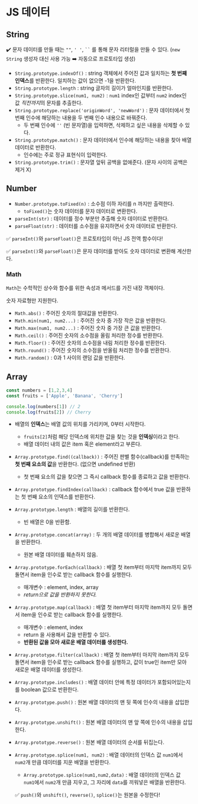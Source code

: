 # JS 데이터

## String

✔️ 문자 데이터를 만들 때는 `""`, `' '`, ` `` ` 를 통해 문자 리터럴을 만들 수 있다. (`new String` 생성자 대신 사용 가능 ➡️ 자동으로 프로토타입 생성)



* `String.prototype.indexOf()` : string 객체에서 주어진 값과 일치하는 **첫 번째 인덱스**를 반환한다. 일치하는 값이 없으면 -1을 반환한다.
* `String.prototype.length` : string 글자의 길이가 얼마인지를 반환한다.
* `String.prototype.slice(num1, num2)` : `num1` index인 값부터  `num2` index인 값 *직전까지*의 문자를 추출한다.
* `String.prototype.replace('originWord', 'newWord')` : 문자 데이터에서 첫 번째 인수에 해당하는 내용을 두 번째 인수 내용으로 바꿔준다.
  * 두 번째 인수에 `''` (빈 문자열)을 입력하면, 삭제하고 싶은 내용을 삭제할 수 있다.
* `String.prototype.match()` : 문자 데이터에서 인수에 해당하는 내용을 찾아 배열 데이터로 반환한다.
  * 인수에는 주로 정규 표현식이 입력한다.
* `String.prototype.trim()` : 문자열 앞뒤 공백을 없애준다. (문자 사이의 공백은 제거 X)







## Number

* `Number.prototype.toFixed(n)` : 소수점 이하 자리를 n 까지만 출력한다.
  * `toFixed()`는 숫자 데이터를 문자 데이터로 변환한다.
* `parseInt(str)` : 데이터를 정수 부분만 추출해 숫자 데이터로 반환한다.
* `parseFloat(str)` : 데이터를 소수점을 유지하면서 숫자 데이터로 반환한다.



✅ `parseInt()`와 `parseFloat()`은 프로토타입이 아닌 JS 전역 함수이다!

✅ `parseInt()`와 `parseFloat()`은 문자 데이터를 받아도 숫자 데이터로 변환해 계산한다.





### Math

`Math`는 수학적인 상수와 함수를 위한 속성과 메서드를 가진 내장 객체이다.

숫자 자료형만 지원한다.



* `Math.abs()` : 주어진 숫자의 절대값을 반환한다.
* `Math.min(num1, num2...)` : 주어진 숫자 중 가장 작은 값을 반환한다.
* `Math.max(num1, num2...)` : 주어진 숫자 중 가장 큰 값을 반환한다.
* `Math.ceil()` : 주어진 숫자의 소수점을 올림 처리한 정수를 반환한다.
* `Math.floor()` : 주어진 숫자의 소수점을 내림 처리한 정수를 반환한다.
* `Math.round()` : 주어진 숫자의 소수점을 반올림 처리한 정수를 반환한다.
* `Math.random()` : 0과 1 사이의 랜덤 값을 반환한다.







## Array

```javascript
const numbers = [1,2,3,4]
const fruits = ['Apple', 'Banana', 'Cherry']

console.log(numbers[1]) // 2
console.log(fruits[2]) // Cherry
```



* 배열의 **인덱스**는 배열 값의 위치를 가리키며, 0부터 시작한다.
  * `fruits[2]`처럼 해당 인덱스에 위치한 값을 찾는 것을 **인덱싱**이라고 한다.
  * 배열 데이터 내의 값은 item 혹은 element라고 부른다.



* `Array.prototype.find((callback))`  : 주어진 판별 함수(callback)를 만족하는 **첫 번째 요소의 값**을 반환한다. (없으면 undefined 반환)

  * 첫 번째 요소의 값을 찾으면 그 즉시 callback 함수를 종료하고 값을 반환한다.

* `Array.prototype.findIndex(callback)` : callback 함수에서 true 값을 반환하는 첫 번째 요소의 인덱스를 반환한다.

* `Array.prototype.length` : 배열의 길이를 반환한다.

  * 빈 배열은 0을 반환함.

* `Array.prototype.concat(array)` : 두 개의 배열 데이터를 병합해서 새로운 배열을 반환한다.

  * 원본 배열 데이터를 훼손하지 않음.

* `Array.prototype.forEach(callback)` : 배열 첫 item부터 마지막 item까지 모두 돌면서 item을 인수로 받는 callback 함수를 실행한다.

  * 매개변수 : element, index, array
  * *return으로 값을 반환하지 못한다.*

* `Array.prototype.map(callback)` : 배열 첫 item부터 마지막 item까지 모두 돌면서 item을 인수로 받는 callback 함수를 실행한다.

  * 매개변수 : element, index
  * return 을 사용해서 값을 반환할 수 있다.
  * **반환된 값을 모아 새로운 배열 데이터를 생성한다.**

* `Array.prototype.filter(callback)`  : 배열 첫 item부터 마지막 item까지 모두 돌면서 item을 인수로 받는 callback 함수를 실행하고, 값이 true인 item만 모아 새로운 배열 데이터를 생성한다.

* `Array.prototype.includes()` : 배열 데이터 안에 특정 데이터가 포함되어있는지를 boolean 값으로 반환한다.

* `Array.prototype.push()` : 원본 배열 데이터의 맨 뒷 쪽에 인수의 내용을 삽입한다.

* `Array.prototype.unshift()` : 원본 배열 데이터의 맨 앞 쪽에 인수의 내용을 삽입한다.

* `Array.prototype.reverse()` : 원본 배열 데이터의 순서를 뒤집는다.

* `Array.prototype.splice(num1, num2)` : 배열 데이터의 인덱스 값 `num1`에서 `num2`개 만큼 데이터를 지운 배열을 반환한다.

  * `Array.prototype.splice(num1,num2,data)` : 배열 데이터의 인덱스 값 `num1`에서 `num2`개 만큼 지우고, 그 자리에 `data`를 끼워넣은 배열을 반환한다. 

  ✅ `push()`와 `unshift()`, `reverse()`, `splice()`는 원본을 수정한다!